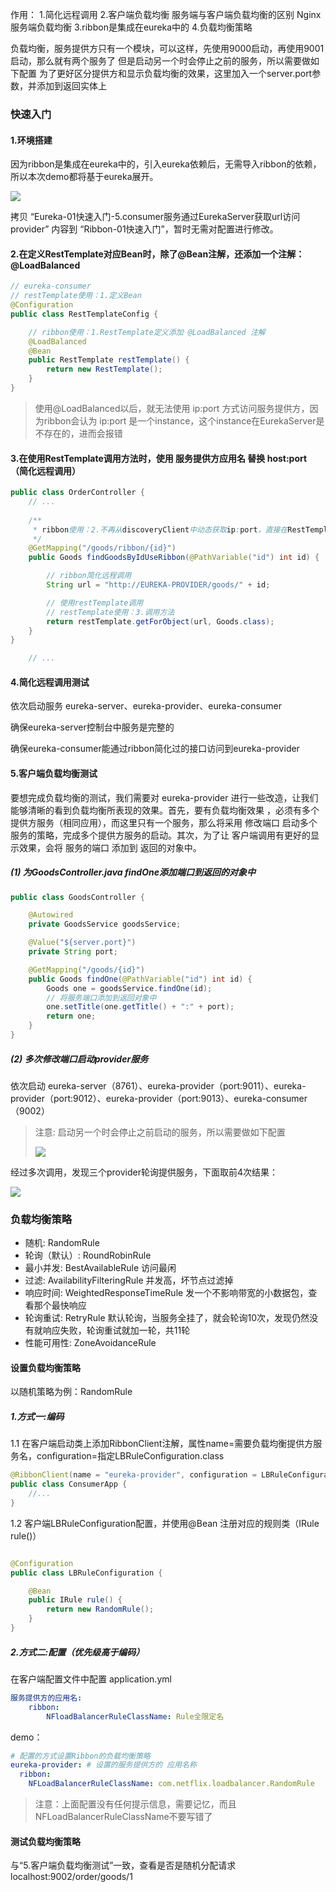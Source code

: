 作用：
1.简化远程调用
2.客户端负载均衡
服务端与客户端负载均衡的区别
Nginx服务端负载均衡
3.ribbon是集成在eureka中的
4.负载均衡策略


负载均衡，服务提供方只有一个模块，可以这样，先使用9000启动，再使用9001启动，那么就有两个服务了
但是启动另一个时会停止之前的服务，所以需要做如下配置
为了更好区分提供方和显示负载均衡的效果，这里加入一个server.port参数，并添加到返回实体上

### 快速入门
#### 1.环境搭建

因为ribbon是集成在eureka中的，引入eureka依赖后，无需导入ribbon的依赖，所以本次demo都将基于eureka展开。

![](ribbon/image-20220621083752731.png)

拷贝 “Eureka-01快速入门-5.consumer服务通过EurekaServer获取url访问provider” 内容到 “Ribbon-01快速入门”，暂时无需对配置进行修改。



#### 2.在定义RestTemplate对应Bean时，除了@Bean注解，还添加一个注解：@LoadBalanced
```java
// eureka-consumer
// restTemplate使用：1.定义Bean
@Configuration
public class RestTemplateConfig {

    // ribbon使用：1.RestTemplate定义添加 @LoadBalanced 注解
    @LoadBalanced
    @Bean
    public RestTemplate restTemplate() {
        return new RestTemplate();
    }
}

```
> 使用@LoadBalanced以后，就无法使用 ip:port 方式访问服务提供方，因为ribbon会认为 ip:port 是一个instance，这个instance在EurekaServer是不存在的，进而会报错


#### 3.在使用RestTemplate调用方法时，使用 服务提供方应用名 替换 host:port （简化远程调用）
```java
public class OrderController {
    // ...
    
    /**
     * ribbon使用：2.不再从discoveryClient中动态获取ip:port，直接在RestTemplate方法调用中使用 服务应用名 替换 ip:port (简化远程调用)
     */
    @GetMapping("/goods/ribbon/{id}")
    public Goods findGoodsByIdUseRibbon(@PathVariable("id") int id) {

        // ribbon简化远程调用
        String url = "http://EUREKA-PROVIDER/goods/" + id;

        // 使用restTemplate调用
        // restTemplate使用：3.调用方法
        return restTemplate.getForObject(url, Goods.class);
    }
}

    // ...
```

#### 4.简化远程调用测试
依次启动服务 eureka-server、eureka-provider、eureka-consumer

确保eureka-server控制台中服务是完整的

确保eureka-consumer能通过ribbon简化过的接口访问到eureka-provider


#### 5.客户端负载均衡测试
要想完成负载均衡的测试，我们需要对 eureka-provider 进行一些改造，让我们能够清晰的看到负载均衡所表现的效果。首先，要有负载均衡效果
，必须有多个提供方服务（相同应用），而这里只有一个服务，那么将采用 修改端口 启动多个服务的策略，完成多个提供方服务的启动。其次，为了让
客户端调用有更好的显示效果，会将 服务的端口 添加到 返回的对象中。

##### (1) 为GoodsController.java findOne添加端口到返回的对象中
```java
public class GoodsController {

    @Autowired
    private GoodsService goodsService;

    @Value("${server.port}")
    private String port;

    @GetMapping("/goods/{id}")
    public Goods findOne(@PathVariable("id") int id) {
        Goods one = goodsService.findOne(id);
        // 将服务端口添加到返回对象中
        one.setTitle(one.getTitle() + ":" + port);
        return one;
    }
}
```

##### (2) 多次修改端口启动provider服务
依次启动 eureka-server（8761）、eureka-provider（port:9011）、eureka-provider（port:9012）、eureka-provider（port:9013）、eureka-consumer（9002）

> 注意: 启动另一个时会停止之前启动的服务，所以需要做如下配置
>
> ![](ribbon/image-20220621094704184.png)

经过多次调用，发现三个provider轮询提供服务，下面取前4次结果：

![](ribbon/image-20220621095521296.png)


### 负载均衡策略
- 随机: RandomRule
- 轮询（默认）: RoundRobinRule
- 最小并发: BestAvailableRule 访问最闲
- 过滤: AvailabilityFilteringRule 并发高，坏节点过滤掉
- 响应时间: WeightedResponseTimeRule 发一个不影响带宽的小数据包，查看那个最快响应
- 轮询重试: RetryRule 默认轮询，当服务全挂了，就会轮询10次，发现仍然没有就响应失败，轮询重试就加一轮，共11轮
- 性能可用性: ZoneAvoidanceRule

#### 设置负载均衡策略
以随机策略为例：RandomRule
##### 1.方式一:编码
1.1 在客户端启动类上添加RibbonClient注解，属性name=需要负载均衡提供方服务名，configuration=指定LBRuleConfiguration.class
```java
@RibbonClient(name = "eureka-provider", configuration = LBRuleConfiguration.class)
public class ConsumerApp {
    //...
}
```
1.2 客户端LBRuleConfiguration配置，并使用@Bean 注册对应的规则类（IRule rule()）
```java

@Configuration
public class LBRuleConfiguration {

    @Bean
    public IRule rule() {
        return new RandomRule();
    }
}

```
##### 2.方式二:配置（优先级高于编码）
在客户端配置文件中配置 application.yml
```yaml
服务提供方的应用名:
    ribbon:
        NFloadBalancerRuleClassName: Rule全限定名
```
demo：
```yaml
# 配置的方式设置Ribbon的负载均衡策略
eureka-provider: # 设置的服务提供方的 应用名称
  ribbon:
    NFLoadBalancerRuleClassName: com.netflix.loadbalancer.RandomRule
```
> 注意：上面配置没有任何提示信息，需要记忆，而且NFLoadBalancerRuleClassName不要写错了

#### 测试负载均衡策略
与“5.客户端负载均衡测试”一致，查看是否是随机分配请求
localhost:9002/order/goods/1